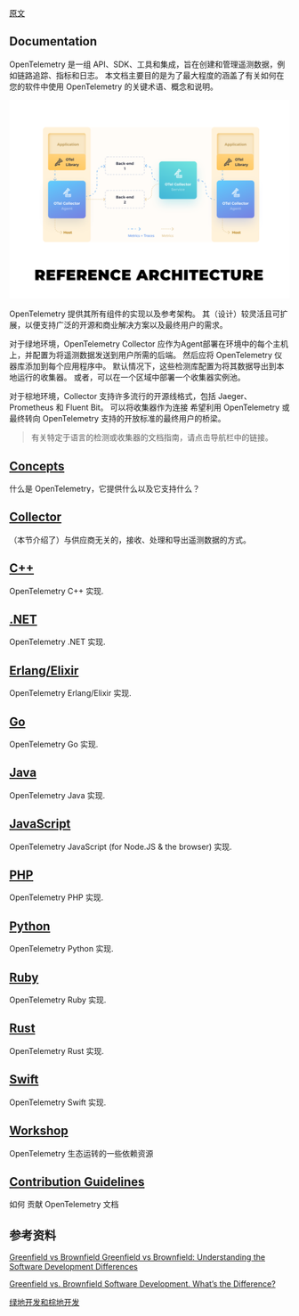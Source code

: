 [原文](https://opentelemetry.io/docs/)

## Documentation

OpenTelemetry 是一组 API、SDK、工具和集成，旨在创建和管理遥测数据，例如链路追踪、指标和日志。 
本文档主要目的是为了最大程度的涵盖了有关如何在您的软件中使用 OpenTelemetry 的关键术语、概念和说明。

![Reference_Architecture](https://raw.githubusercontent.com/jordy1024/opentelemetry/main/docs/images/opentelemetry-Reference_Architecture.svg)

OpenTelemetry 提供其所有组件的实现以及参考架构。 其（设计）较灵活且可扩展，以便支持广泛的开源和商业解决方案以及最终用户的需求。

对于绿地环境，OpenTelemetry Collector 应作为Agent部署在环境中的每个主机上，并配置为将遥测数据发送到用户所需的后端。 
然后应将 OpenTelemetry 仪器库添加到每个应用程序中。 默认情况下，这些检测库配置为将其数据导出到本地运行的收集器。 或者，可以在一个区域中部署一个收集器实例池。

对于棕地环境，Collector 支持许多流行的开源线格式，包括 Jaeger、Prometheus 和 Fluent Bit。 
可以将收集器作为连接 希望利用 OpenTelemetry 或最终转向 OpenTelemetry 支持的开放标准的最终用户的桥梁。

> 有关特定于语言的检测或收集器的文档指南，请点击导航栏中的链接。


## [Concepts](https://opentelemetry.io/docs/concepts/)
 什么是 OpenTelemetry，它提供什么以及它支持什么？

## [Collector](https://opentelemetry.io/docs/collector/)
 （本节介绍了）与供应商无关的，接收、处理和导出遥测数据的方式。

## [C++](https://opentelemetry.io/docs/cpp/)
 OpenTelemetry C++ 实现.

## [.NET](https://opentelemetry.io/docs/net/)
 OpenTelemetry .NET 实现. 

## [Erlang/Elixir](https://opentelemetry.io/docs/erlang/)
 OpenTelemetry Erlang/Elixir 实现. 

## [Go](https://opentelemetry.io/docs/go/)
 OpenTelemetry Go 实现.

## [Java](https://opentelemetry.io/docs/java/)
 OpenTelemetry Java 实现.

## [JavaScript](https://opentelemetry.io/docs/js/)
OpenTelemetry JavaScript (for Node.JS & the browser) 实现.

## [PHP](https://opentelemetry.io/docs/php/)
OpenTelemetry PHP 实现.

## [Python](https://opentelemetry.io/docs/python/)
 OpenTelemetry Python 实现.

## [Ruby](https://opentelemetry.io/docs/ruby/)
 OpenTelemetry Ruby 实现.

## [Rust](https://opentelemetry.io/docs/rust/)
OpenTelemetry Rust 实现.

## [Swift](https://opentelemetry.io/docs/swift/)
OpenTelemetry Swift 实现.

## [Workshop](https://opentelemetry.io/docs/workshop/)
OpenTelemetry 生态运转的一些依赖资源

## [Contribution Guidelines](https://opentelemetry.io/docs/contribution-guidelines/)
如何 贡献 OpenTelemetry 文档



## 参考资料
[Greenfield vs Brownfield
Greenfield vs Brownfield: Understanding the Software Development Differences](https://www.johnadamsit.com/software-development-greenfield-vs-brownfield/)

[Greenfield vs. Brownfield Software Development. What’s the Difference?](https://synoptek.com/insights/it-blogs/greenfield-vs-brownfield-software-development/)

[绿地开发和棕地开发](https://www.jianshu.com/p/8ca541bbf00c)
